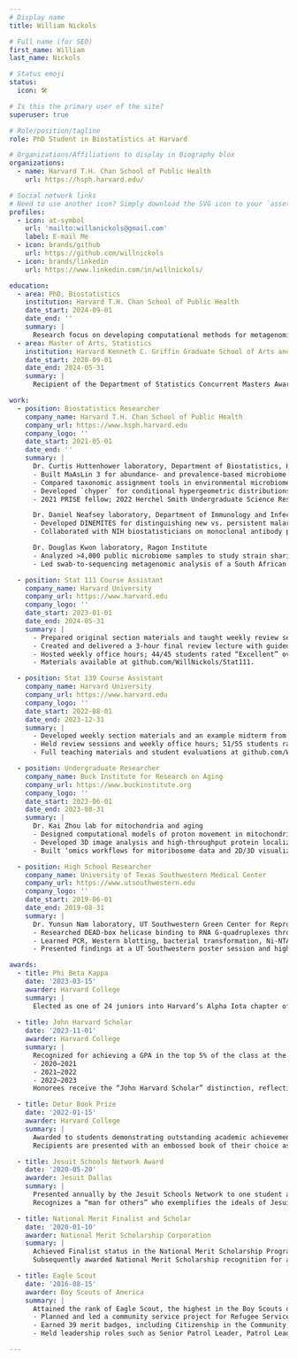 ```yaml
---
# Display name
title: William Nickols

# Full name (for SEO)
first_name: William
last_name: Nickols

# Status emoji
status:
  icon: 🛠️

# Is this the primary user of the site?
superuser: true

# Role/position/tagline
role: PhD Student in Biostatistics at Harvard

# Organizations/Affiliations to display in Biography blox
organizations:
  - name: Harvard T.H. Chan School of Public Health
    url: https://hsph.harvard.edu/

# Social network links
# Need to use another icon? Simply download the SVG icon to your `assets/media/icons/` folder.
profiles:
  - icon: at-symbol
    url: 'mailto:willanickols@gmail.com'
    label: E-mail Me
  - icon: brands/github
    url: https://github.com/willnickols
  - icon: brands/linkedin
    url: https://www.linkedin.com/in/willnickols/

education:
  - area: PhD, Biostatistics
    institution: Harvard T.H. Chan School of Public Health
    date_start: 2024-09-01
    date_end: ''
    summary: |
      Research focus on developing computational methods for metagenomics, including tools for microbiome association analysis (MaAsLin 3) and longitudinal malaria tracking (DINEMITES). Collaborative work with NIH on monoclonal antibody trial analyses and strain‐sharing studies at the Ragon Institute.
  - area: Master of Arts, Statistics
    institution: Harvard Kenneth C. Griffin Graduate School of Arts and Sciences
    date_start: 2020-09-01
    date_end: 2024-05-31
    summary: |
      Recipient of the Department of Statistics Concurrent Masters Award (2024).

work:
  - position: Biostatistics Researcher
    company_name: Harvard T.H. Chan School of Public Health
    company_url: https://www.hsph.harvard.edu
    company_logo: ''
    date_start: 2021-05-01
    date_end: ''
    summary: |
      Dr. Curtis Huttenhower laboratory, Department of Biostatistics, Harvard Chan Center for the Microbiome in Public Health  
      - Built MaAsLin 3 for abundance- and prevalence-based microbiome association testing (BioConductor).  
      - Compared taxonomic assignment tools in environmental microbiomes.  
      - Developed `chyper` for conditional hypergeometric distributions (CRAN).  
      - 2021 PRISE fellow; 2022 Herchel Smith Undergraduate Science Research Program scholar.  

      Dr. Daniel Neafsey laboratory, Department of Immunology and Infectious Disease  
      - Developed DINEMITES for distinguishing new vs. persistent malaria infections in longitudinal genotyping data (GitHub).  
      - Collaborated with NIH biostatisticians on monoclonal antibody prevention trials.  

      Dr. Douglas Kwon laboratory, Ragon Institute  
      - Analyzed >4,000 public microbiome samples to study strain sharing of vaginal species.  
      - Led swab-to-sequencing metagenomic analysis of a South African cohort (400 samples).  

  - position: Stat 111 Course Assistant
    company_name: Harvard University
    company_url: https://www.harvard.edu
    company_logo: ''
    date_start: 2023-01-01
    date_end: 2024-05-31
    summary: |
      - Prepared original section materials and taught weekly review sessions.  
      - Created and delivered a 3-hour final review lecture with guided problem solving.  
      - Hosted weekly office hours; 44/45 students rated “Excellent” overall, 41/42 “Excellent” for presentations.  
      - Materials available at github.com/WillNickols/Stat111.  

  - position: Stat 139 Course Assistant
    company_name: Harvard University
    company_url: https://www.harvard.edu
    company_logo: ''
    date_start: 2022-08-01
    date_end: 2023-12-31
    summary: |
      - Developed weekly section materials and an example midterm from scratch.  
      - Held review sessions and weekly office hours; 51/55 students rated “Excellent” overall, 47/49 “Excellent” for presentations.  
      - Full teaching materials and student evaluations at github.com/WillNickols/Stat139.  

  - position: Undergraduate Researcher
    company_name: Buck Institute for Research on Aging
    company_url: https://www.buckinstitute.org
    company_logo: ''
    date_start: 2023-06-01
    date_end: 2023-08-31
    summary: |
      Dr. Kai Zhou lab for mitochondria and aging  
      - Designed computational models of proton movement in mitochondria.  
      - Developed 3D image analysis and high-throughput protein localization pipelines.  
      - Built ‘omics workflows for mitoribosome data and 2D/3D visualization methods.  

  - position: High School Researcher
    company_name: University of Texas Southwestern Medical Center
    company_url: https://www.utsouthwestern.edu
    company_logo: ''
    date_start: 2019-06-01
    date_end: 2019-08-31
    summary: |
      Dr. Yunsun Nam laboratory, UT Southwestern Green Center for Reproductive Biology  
      - Researched DEAD-box helicase binding to RNA G-quadruplexes through the STARS program.  
      - Learned PCR, Western blotting, bacterial transformation, Ni-NTA purification, chromatography, EMSA, and crystal tray setup.  
      - Presented findings at a UT Southwestern poster session and high school symposium.

awards:
  - title: Phi Beta Kappa
    date: '2023-03-15'
    awarder: Harvard College
    summary: |
      Elected as one of 24 juniors into Harvard’s Alpha Iota chapter of Phi Beta Kappa, the oldest academic honor society in the United States, in recognition of exceptional breadth and depth of scholarship.
  
  - title: John Harvard Scholar
    date: '2023-11-01'
    awarder: Harvard College
    summary: |
      Recognized for achieving a GPA in the top 5% of the class at the end of each academic year:  
      - 2020–2021  
      - 2021–2022  
      - 2022–2023  
      Honorees receive the “John Harvard Scholar” distinction, reflecting sustained academic excellence.

  - title: Detur Book Prize
    date: '2022-01-15'
    awarder: Harvard College
    summary: |
      Awarded to students demonstrating outstanding academic achievement in their first three semesters.  
      Recipients are presented with an embossed book of their choice as a keepsake of scholarly distinction.

  - title: Jesuit Schools Network Award
    date: '2020-05-20'
    awarder: Jesuit Dallas
    summary: |
      Presented annually by the Jesuit Schools Network to one student at each of the 52 Jesuit high schools in the U.S.  
      Recognizes a “man for others” who exemplifies the ideals of Jesuit education through leadership, service, and character.

  - title: National Merit Finalist and Scholar
    date: '2020-01-10'
    awarder: National Merit Scholarship Corporation
    summary: |
      Achieved Finalist status in the National Merit Scholarship Program based on PSAT/NMSQT performance.  
      Subsequently awarded National Merit Scholarship recognition for academic achievement and extracurricular leadership.

  - title: Eagle Scout
    date: '2016-08-15'
    awarder: Boy Scouts of America
    summary: |
      Attained the rank of Eagle Scout, the highest in the Boy Scouts of America.  
      - Planned and led a community service project for Refugee Services of Texas: collected 900+ children’s books, built and installed a bookshelf in the Dallas office.  
      - Earned 39 merit badges, including Citizenship in the Community, Personal Management, and Emergency Preparedness.  
      - Held leadership roles such as Senior Patrol Leader, Patrol Leader, and Scribe.

---
```


